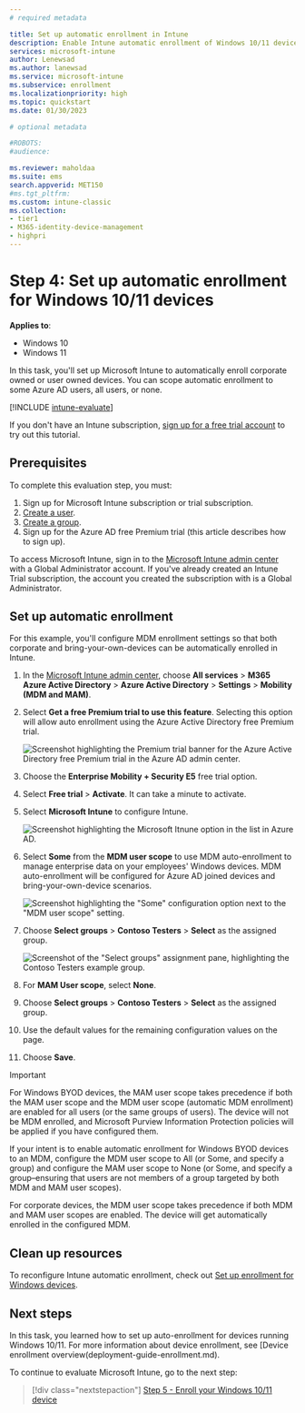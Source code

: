 ```yaml
---
# required metadata

title: Set up automatic enrollment in Intune
description: Enable Intune automatic enrollment of Windows 10/11 devices that join or register with your Azure AD. 
services: microsoft-intune
author: Lenewsad
ms.author: lanewsad
ms.service: microsoft-intune
ms.subservice: enrollment
ms.localizationpriority: high
ms.topic: quickstart
ms.date: 01/30/2023

# optional metadata

#ROBOTS:
#audience:

ms.reviewer: maholdaa
ms.suite: ems
search.appverid: MET150
#ms.tgt_pltfrm:
ms.custom: intune-classic
ms.collection:
- tier1
- M365-identity-device-management
- highpri
---
```


# Step 4: Set up automatic enrollment for Windows 10/11 devices  

**Applies to**:

- Windows 10  
- Windows 11  

In this task, you'll set up Microsoft Intune to automatically enroll corporate owned or user owned devices. You can scope automatic enrollment to some Azure AD users, all users, or none.  

[!INCLUDE [intune-evaluate](../includes/intune-evaluate.md)]

If you don't have an Intune subscription, [sign up for a free trial account](../fundamentals/free-trial-sign-up.md) to try out this tutorial.

## Prerequisites

To complete this evaluation step, you must:

1. Sign up for Microsoft Intune subscription or trial subscription.
2. [Create a user](../fundamentals/quickstart-create-user.md).
3. [Create a group](../fundamentals/quickstart-create-group.md).
4. Sign up for the Azure AD free Premium trial (this article describes how to sign up).

To access Microsoft Intune, sign in to the [Microsoft Intune admin center](https://go.microsoft.com/fwlink/?linkid=2109431) with a Global Administrator account. If you've already created an Intune Trial subscription, the account you created the subscription with is a Global Administrator.

## Set up automatic enrollment

For this example, you'll configure MDM enrollment settings so that both corporate and bring-your-own-devices can be automatically enrolled in Intune.

1. In the [Microsoft Intune admin center](https://go.microsoft.com/fwlink/?linkid=2109431), choose **All services** > **M365 Azure Active Directory** > **Azure Active Directory** > **Settings** > **Mobility (MDM and MAM)**.
2. Select **Get a free Premium trial to use this feature**. Selecting this option will allow auto enrollment using the Azure Active Directory free Premium trial. 

    ![Screenshot highlighting the Premium trial banner for the Azure Active Directory free Premium trial in the Azure AD admin center.](./media/quickstart-setup-auto-enrollment/quickstart-setup-auto-enrollment-01.png)

3. Choose the **Enterprise Mobility + Security E5** free trial option.
4. Select **Free trial** > **Activate**. It can take a minute to activate.

5. Select **Microsoft Intune** to configure Intune.

    ![Screenshot highlighting the Microsoft Itnune option in the list in Azure AD.](./media/quickstart-setup-auto-enrollment/quickstart-setup-auto-enrollment-03.png)

6. Select **Some** from the **MDM user scope** to use MDM auto-enrollment to manage enterprise data on your employees' Windows devices. MDM auto-enrollment will be configured for Azure AD joined devices and bring-your-own-device scenarios.

    ![Screenshot highlighting the "Some" configuration option next to the "MDM user scope" setting.](./media/quickstart-setup-auto-enrollment/quickstart-setup-auto-enrollment-04.png)

7. Choose **Select groups** > **Contoso Testers** > **Select** as the assigned group.

    ![Screenshot of the "Select groups" assignment pane, highlighting the Contoso Testers example group.](./media/quickstart-setup-auto-enrollment/quickstart-setup-auto-enrollment-05.png)

6. For **MAM User scope**, select **None**.  
7. Choose **Select groups** > **Contoso Testers** > **Select** as the assigned group. 
8. Use the default values for the remaining configuration values on the page.    
9. Choose **Save**.

> [!IMPORTANT]
> For Windows BYOD devices, the MAM user scope takes precedence if both the MAM user scope and the MDM user scope (automatic MDM enrollment) are enabled for all users (or the same groups of users). The device will not be MDM enrolled, and Microsoft Purview Information Protection policies will be applied if you have configured them.

If your intent is to enable automatic enrollment for Windows BYOD devices to an MDM, configure the MDM user scope to All (or Some, and specify a group) and configure the MAM user scope to None (or Some, and specify a group–ensuring that users are not members of a group targeted by both MDM and MAM user scopes).

For corporate devices, the MDM user scope takes precedence if both MDM and MAM user scopes are enabled. The device will get automatically enrolled in the configured MDM.

## Clean up resources

To reconfigure Intune automatic enrollment, check out [Set up enrollment for Windows devices](windows-enroll.md).  

## Next steps

In this task, you learned how to set up auto-enrollment for devices running Windows 10/11. For more information about device enrollment, see [Device enrollment overview(deployment-guide-enrollment.md).  

To continue to evaluate Microsoft Intune, go to the next step:

> [!div class="nextstepaction"]
> [Step 5 - Enroll your Windows 10/11 device](quickstart-enroll-windows-device.md)

